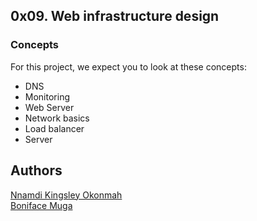 ## 0x09. Web infrastructure design

### Concepts
For this project, we expect you to look at these concepts:

* DNS
* Monitoring
* Web Server
* Network basics
* Load balancer
* Server

## Authors
[Nnamdi Kingsley Okonmah](https://github.com/sley-kdot)  
[Boniface Muga](https://github.com/MungaSoftwiz)
